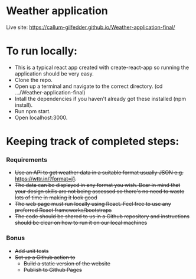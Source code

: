

# Weather application

Live site: https://callum-gilfedder.github.io/Weather-application-final/

# To run locally:
* This is a typical react app created with create-react-app so running the application should be very easy.
* Clone the repo.
* Open up a terminal and navigate to the correct directory. (cd .../Weather-application-final)
* Intall the dependencies if you haven't already got these installed (npm install).
* Run npm start.
* Open localhost:3000.

# Keeping track of completed steps:

### Requirements
* ~~Use an API to get weather data in a suitable format usually JSON e.g. https://wttr.in/?format=j1.~~
* ~~The data can be displayed in any format you wish. Bear in mind that your design skills are not being assessed so there's no need to waste lots of time in making it look good~~
* ~~The web page must run locally using React. Feel free to use any preferred React frameworks/bootstraps~~
* ~~The code should be shared to us in a Github repository and instructions should be clear on how to run it on our local machines~~

### Bonus
* ~~Add unit tests~~
* ~~Set up a Github action to~~
  * ~~Build a static version of the website~~
  * ~~Publish to Github Pages~~
